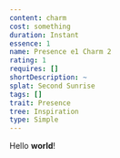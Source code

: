 ```yaml
---
content: charm
cost: something
duration: Instant
essence: 1
name: Presence e1 Charm 2
rating: 1
requires: []
shortDescription: ~
splat: Second Sunrise
tags: []
trait: Presence
tree: Inspiration
type: Simple
---
```


Hello **world**!
